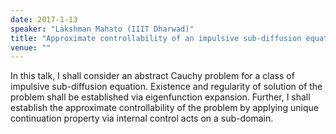 ```yaml
---
date: 2017-1-13
speaker: "Lakshman Mahato (IIIT Dharwad)"
title: "Approximate controllability of an impulsive sub-diffusion equation."
venue: ""
---
```

In this talk, I shall consider an abstract Cauchy problem for a class of
impulsive
sub-diffusion equation.
Existence and regularity of solution of the problem shall be established
via eigenfunction expansion.
Further, I shall establish the approximate controllability of the problem by
applying unique continuation property via internal control acts on a
sub-domain.
